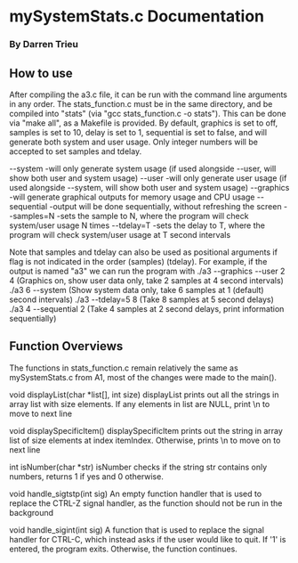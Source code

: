 # mySystemStats.c Documentation

### By Darren Trieu

## How to use 
After compiling the a3.c file, it can be run with the command line arguments in any order. The stats_function.c must be in the
same directory, and be compiled into "stats" (via "gcc stats_function.c -o stats"). This can be done via "make all", as a
Makefile is provided. By default, graphics is set to off,
samples is set to 10, delay is set to 1, sequential is set to false, and will generate both system and user usage. Only
integer numbers will be accepted to set samples and tdelay.

--system
	-will only generate system usage (if used alongside --user, will show both user and system usage)
--user
	-will only generate user usage (if used alongside --system, will show both user and system usage)
--graphics
	-will generate graphical outputs for memory usage and CPU usage
--sequential
	-output will be done sequentially, without refreshing the screen
--samples=N
	-sets the sample to N, where the program will check system/user usage N times
--tdelay=T
	-sets the delay to T, where the program will check system/user usage at T second intervals

Note that samples and tdelay can also be used as positional arguments if flag is not indicated in the order (samples) (tdelay).
For example, if the output is named "a3" we can run the program with
./a3 --graphics --user 2 4             (Graphics on, show user data only, take 2 samples at 4 second intervals)
./a3 6 --system                        (Show system data only, take 6 samples at 1 (default) second intervals)
./a3 --tdelay=5 8                      (Take 8 samples at 5 second delays)
./a3 4 --sequential 2                  (Take 4 samples at 2 second delays, print information sequentially)

## Function Overviews
The functions in stats_function.c remain relatively the same as mySystemStats.c from A1, most of the changes were made to the main().

void displayList(char *list[], int size)
displayList prints out all the strings in array list with size elements. 
If any elements in list are NULL, print \n to move to next line

void displaySpecificItem()
displaySpecificItem prints out the string in array list of size elements at index itemIndex. Otherwise, prints \n to move on to next line

int isNumber(char *str)
isNumber checks if the string str contains only numbers, returns 1 if yes and 0 otherwise.

void handle_sigtstp(int sig)
An empty function handler that is used to replace the CTRL-Z signal handler, as the function should not be run in the background

void handle_sigint(int sig)
A function that is used to replace the signal handler for CTRL-C, which instead asks if the user would like to quit. If '1' is entered, the program exits.
Otherwise, the function continues.